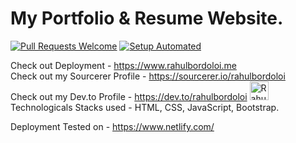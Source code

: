 # My Portfolio & Resume Website.
[![Pull Requests Welcome](https://img.shields.io/badge/PRs-welcome-brightgreen.svg?style=flat)](http://makeapullrequest.com)
[![Setup Automated](https://img.shields.io/badge/setup-automated-blue?logo=gitpod)](https://gitpod.io/from-referrer/)

Check out Deployment - https://www.rahulbordoloi.me <br>
Check out my Sourcerer Profile - https://sourcerer.io/rahulbordoloi <br>
Check out my Dev.to Profile - https://dev.to/rahulbordoloi <img src="https://d2fltix0v2e0sb.cloudfront.net/dev-badge.svg" alt="Rahul Bordoloi's DEV Profile" height="30" width="30">
</a> <br>
Technologicals Stacks used - HTML, CSS, JavaScript, Bootstrap.

Deployment Tested on - https://www.netlify.com/
 
